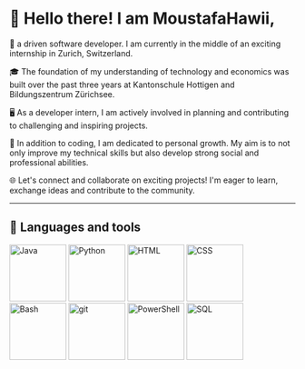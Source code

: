 
#  :city_sunrise: Hello there! I am MoustafaHawii,

:wave: a driven software developer. I am currently in the middle of an exciting internship in Zurich, Switzerland. 

:mortar_board: The foundation of my understanding of technology and economics was built over the past three years at Kantonschule Hottigen and Bildungszentrum Zürichsee.

:desktop_computer: As a developer intern, I am actively involved in planning and contributing to challenging and inspiring projects. 

:rocket: In addition to coding, I am dedicated to personal growth. My aim is to not only improve my technical skills but also develop strong social and professional abilities. 

:globe_with_meridians: Let's connect and collaborate on exciting projects! I'm eager to learn, exchange ideas and contribute to the community.

---

## :toolbox: Languages and tools

<img src="https://cdn.icon-icons.com/icons2/2415/PNG/512/java_original_logo_icon_146458.png" alt="Java" style="width:100px">
<img src="https://logos-download.com/wp-content/uploads/2016/10/Python_logo_icon-700x697.png" alt="Python" style="width:100px">
<img src="https://cdn.icon-icons.com/icons2/2107/PNG/512/file_type_html_icon_130541.png" alt="HTML" style="width:100px">
<img src="https://www.softorks.com/Images/css.jpg" alt="CSS" style="width:100px">
<img src="https://dwglogo.com/wp-content/uploads/2019/03/1800px-gnu_bash_logo.png" alt="Bash" style="width:100px">
<img src="https://daffyta.github.io/assets/img/icono/git.png" alt="git" style="width:100px">
<img src="https://creazilla-store.fra1.digitaloceanspaces.com/icons/3244353/powershell-icon-md.png" alt="PowerShell" style="width:100px">
<img src="https://azure.microsoft.com/svghandler/sql-database?width=600&amp;height=315" alt="SQL" style="width:100px">